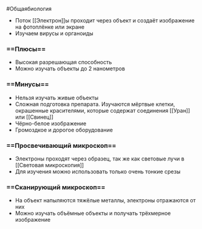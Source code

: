 #Общаябиология 
- Поток [[Электрон]]ы проходит через объект и создаёт изображение на фотоплёнке или экране
- Изучаем вирусы и органоиды
### ==Плюсы==
- Высокая разрешающая способность
- Можно изучать объекты до 2 нанометров
### ==Минусы==
- Нельзя изучать живые объекты
- Сложная подготовка препарата. Изучаются мёртвые клетки, окрашенные красителями, которые содержат соединения [[Уран]] или [[Свинец]]
- Чёрно-белое изображение
- Громоздкое и дорогое оборудование
### ==Просвечивающий микроскоп==
- Электроны проходят через образец, так же как световые лучи в [[Световая микроскопия]]
- Для изучения можно использовать только очень тонкие срезы
### ==Сканирующий микроскоп==
- На объект напыляются тяжёлые металлы, электроны отражаются от них
- Можно изучать объёмные объекты и получать трёхмерное изображение
